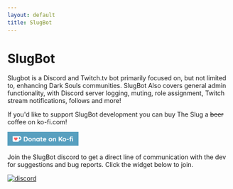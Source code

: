 ```yaml
---
layout: default
title: SlugBot
---
```

# SlugBot
Slugbot is a Discord and Twitch.tv bot primarily focused on, but not limited to, enhancing Dark Souls communities. 
SlugBot Also covers general admin functionality, with Discord server logging, muting, role assignment, Twitch stream notifications, follows and more!

If you'd like to support SlugBot development you can buy The Slug a ~~beer~~ coffee on ko-fi.com!

[![ko-fi](images/donate_sm.png)](https://ko-fi.com/G2G0NP0R)

Join the SlugBot discord to get a direct line of communication with the dev for suggestions and bug reports. 
Click the widget below to join.

[![discord](https://img.shields.io/discord/451495220438106112.svg?style=for-the-badge&logo=discord&colorB=7289DA)](https://discord.gg/Tpm2X2b)